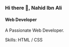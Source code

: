 ### Hi there 👋, Nahid Ibn Ali
#### Web Developer
A Passionate Web Developer.

Skills: HTML / CSS





